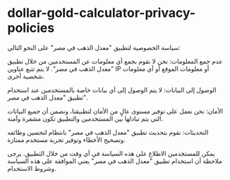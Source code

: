 # dollar-gold-calculator-privacy-policies

سياسة الخصوصية لتطبيق "معدل الذهب في مصر" على النحو التالي:

عدم جمع المعلومات:
نحن لا نقوم بجمع أي معلومات عن المستخدمين من خلال تطبيق "معدل الذهب في مصر". لا يتم تتبع عناوين IP أو معلومات الموقع أو أي معلومات شخصية أخرى.

الوصول إلى البيانات:
لا يتم الوصول إلى أي بيانات خاصة بالمستخدمين عند استخدام تطبيق "معدل الذهب في مصر".


الأمان:
نحن نعمل على توفير مستوى عالٍ من الأمان لتطبيقنا، ونضمن أن جميع البيانات التي يتم تبادلها بين المستخدمين والتطبيق تكون مشفرة وآمنة.

التحديثات:
نقوم بتحديث تطبيق "معدل الذهب في مصر" بانتظام لتحسين وظائفه وتصحيح الأخطاء وتوفير تجربة مستخدم ممتازة.

يمكن للمستخدمين الاطلاع على هذه السياسة في أي وقت من خلال التطبيق. يرجى ملاحظة أن استخدام تطبيق "معدل الذهب في مصر" يعني الموافقة على هذه السياسة وشروط الاستخدام.





